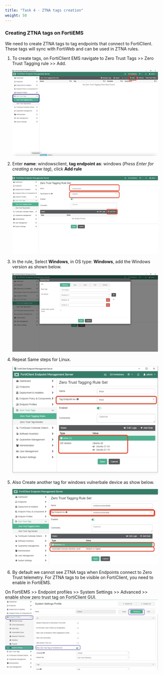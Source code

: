 ```yaml
---
title: "Task 4 - ZTNA tags creation"
weight: 50
---
```


### **Creating ZTNA tags on FortiEMS**

We need to create ZTNA tags to tag endpoints that connect to FortiClient. These tags will sync with FortiWeb and can be used in ZTNA rules. 

1. To create tags, on FortiClient EMS navigate to Zero Trust Tags >> Zero Trust Tagging rule >> Add. 

    ![emstags](../images/ztnatags-01.jpg)

2. Enter **name**: windowsclient, **tag endpoint as**: windows (_Press Enter for creating a new tag_), click **Add rule**

    ![emswin](../images/ztnatags-02.png)

3. In the rule, Select **Windows**, in OS type: **Windows**, add the Windows version as shown below. 

    ![emswindows](../images/ztnatags-03.jpg)

4. Repeat Same steps for Linux. 

    ![emslinux](../images/ztnatags-04.jpg)

5. Also Create another tag for windows vulnerbale device as show below. 

    ![emswinvulnerable](../images/ztnatags-05.jpg) 

6. By default we cannot see ZTNA tags when Endpoints connect to Zero Trust telemetry. For ZTNA tags to be visible on FortiClient, you need to enable in FortiEMS. 

On FortiEMS >> Endpoint profiles >> System Settings >> Advanced >> enable show zero trust tag on FortiClient GUI.
    ![ztnatagsems](../images/ztnatagsems.jpg)